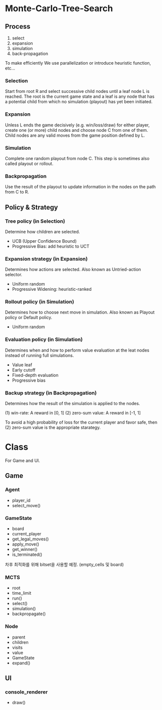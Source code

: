 # Monte-Carlo-Tree-Search
## Process
1. select
2. expansion
3. simulation
4. back-propagation

To make efficiently We use parallelization or introduce heuristic function, etc...

### Selection
Start from root R and select successive child nodes until a leaf node L is reached. The root is the current game state and a leaf is any node that has a potential child from which no simulation (playout) has yet been initiated.

### Expansion
Unless L ends the game decisively (e.g. win/loss/draw) for either player, create one (or more) child nodes and choose node C from one of them. Child nodes are any valid moves from the game position defined by L.

### Simulation
Complete one random playout from node C. This step is sometimes also called playout or rollout.

### Backpropagation
Use the result of the playout to update information in the nodes on the path from C to R.

## Policy & Strategy

### Tree policy (in Selection)
Determine how children are selected.

- UCB (Upper Confidence Bound)
- Progressive Bias: add heuristic to UCT

### Expansion strategy (in Expansion)
Determines how actions are selected. Also known as Untried-action selector.

- Uniform random
- Progressive Widening: heuristic-ranked

### Rollout policy (in Simulation)
Determines how to choose next move in simulation. Also known as Playout policy or Default policy.

- Uniform random

### Evaluation policy (in Simulation)
Determines when and how to perform value evaluation at the leat nodes instead of running full simulations.

- Value leaf
- Early cutoff
- Fixed-depth evaluation
- Progressive bias

### Backup strategy (in Backpropagation)
Determines how the result of the simulation is applied to the nodes.

(1) win-rate: A reward in [0, 1]
(2) zero-sum value: A reward in [-1, 1] 

To avoid a high probability of loss for the current player and favor safe, then (2) zero-sum value is the appropriate starategy.

# Class

For Game and UI.

## Game

### Agent
- player_id
- select_move()

### GameState
- board
- current_player
- get_legal_moves()
- apply_move()
- get_winner()
- is_terminated()

차후 최적화를 위해 bitset을 사용할 예정. (empty_cells 및 board)

### MCTS
- root
- time_limit
- run()
- select()
- simulation()
- backpropagate()

### Node
- parent
- children
- visits
- value
- GameState
- expand()

## UI

### console_renderer
- draw()